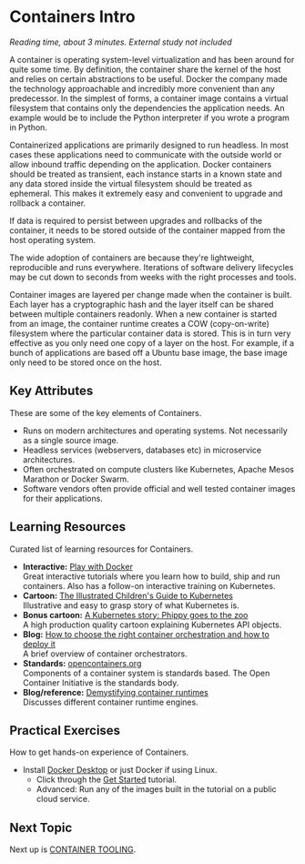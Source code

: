 # Containers Intro
*Reading time, about 3 minutes. External study not included*

A container is operating system-level virtualization and has been around for quite some time. By definition, the container share the kernel of the host and relies on certain abstractions to be useful. Docker the company made the technology approachable and incredibly more convenient than any predecessor. In the simplest of forms, a container image contains a virtual filesystem that contains only the dependencies the application needs. An example would be to include the Python interpreter if you wrote a program in Python. 

Containerized applications are primarily designed to run headless. In most cases these applications need to communicate with the outside world or allow inbound traffic depending on the application. Docker containers should be treated as transient, each instance starts in a known state and any data stored inside the virtual filesystem should be treated as ephemeral. This makes it extremely easy and convenient to upgrade and rollback a container. 

If data is required to persist between upgrades and rollbacks of the container, it needs to be stored outside of the container mapped from the host operating system.

The wide adoption of containers are because they're lightweight, reproducible and runs everywhere. Iterations of software delivery lifecycles may be cut down to seconds from weeks with the right processes and tools.

Container images are layered per change made when the container is built. Each layer has a cryptographic hash and the layer itself can be shared between multiple containers readonly. When a new container is started from an image, the container runtime creates a COW (copy-on-write) filesystem where the particular container data is stored. This is in turn very effective as you only need one copy of a layer on the host. For example, if a bunch of applications are based off a Ubuntu base image, the base image only need to be stored once on the host.

## Key Attributes
These are some of the key elements of Containers.

- Runs on modern architectures and operating systems. Not necessarily as a single source image. 
- Headless services (webservers, databases etc) in microservice architectures.
- Often orchestrated on compute clusters like Kubernetes, Apache Mesos Marathon or Docker Swarm.
- Software vendors often provide official and well tested container images for their applications.

## Learning Resources
Curated list of learning resources for Containers.

- **Interactive:** [Play with Docker](https://training.play-with-docker.com/)<br />
  Great interactive tutorials where you learn how to build, ship and run containers. Also has a follow-on interactive training on Kubernetes.
- **Cartoon:** [The Illustrated Children's Guide to Kubernetes](https://www.youtube.com/watch?v=4ht22ReBjno)<br />
  Illustrative and easy to grasp story of what Kubernetes is.
- **Bonus cartoon:** [A Kubernetes story: Phippy goes to the zoo](https://www.youtube.com/watch?v=R9-SOzep73w)<br />
  A high production quality cartoon explaining Kubernetes API objects.
- **Blog:** [How to choose the right container orchestration and how to deploy it](https://www.freecodecamp.org/news/how-to-choose-the-right-container-orchestration-and-how-to-deploy-it-41844021c241/})<br />
  A brief overview of container orchestrators.
- **Standards:** [opencontainers.org](https://www.opencontainers.org/)<br />
  Components of a container system is standards based. The Open Container Initiative is the standards body.
- **Blog/reference:** [Demystifying container runtimes](https://lwn.net/Articles/741897/)<br />
  Discusses different container runtime engines. 

## Practical Exercises
How to get hands-on experience of Containers.

- Install [Docker Desktop](https://www.docker.com/products/docker-desktop) or just Docker if using Linux.
  - Click through the [Get Started](https://docs.docker.com/get-started/) tutorial.
  - Advanced: Run any of the images built in the tutorial on a public cloud service.

## Next Topic
Next up is [CONTAINER TOOLING](CONTAINER_TOOLING.md).
